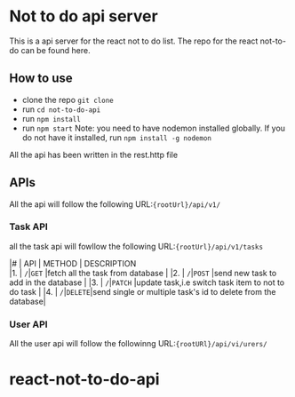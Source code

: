 # Not to do api server

This is a api server for the react not to do list.
The repo for the react not-to-do can be found here.

## How to use

- clone the repo `git clone`
- run `cd not-to-do-api`
- run `npm install`
- run `npm start`
  Note: you need to have nodemon installed globally. If you do not have it installed, run `npm install -g nodemon`

All the api has been written in the rest.http file

## APIs

All the api will follow the following URL:`{rootUrl}/api/v1/`

### Task API

all the task api will fowllow the following URL:`{rootUrl}/api/v1/tasks`

|# | API | METHOD | DESCRIPTION  
|1. | `/`|`GET` |fetch all the task from database |
|2. | `/`|`POST` |send new task to add in the database |
|3. | `/`|`PATCH` |update task,i.e switch task item to not to do task |
|4. | `/`|`DELETE`|send single or multiple task's id to delete from the database|

### User API

All the user api will follow the followinng URL:`{rootURl}/api/vi/urers/`
# react-not-to-do-api
